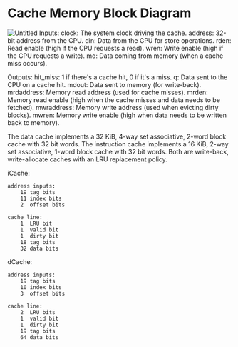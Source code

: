 # Cache Memory Block Diagram
![Untitled](https://github.com/user-attachments/assets/101c1724-ca1c-4bd7-95bd-595ae7fa72fc)
Inputs:
clock: The system clock driving the cache.
address: 32-bit address from the CPU.
din: Data from the CPU for store operations.
rden: Read enable (high if the CPU requests a read).
wren: Write enable (high if the CPU requests a write).
mq: Data coming from memory (when a cache miss occurs).

Outputs:
hit_miss: 1 if there's a cache hit, 0 if it's a miss.
q: Data sent to the CPU on a cache hit.
mdout: Data sent to memory (for write-back).
mrdaddress: Memory read address (used for cache misses).
mrden: Memory read enable (high when the cache misses and data needs to be fetched).
mwraddress: Memory write address (used when evicting dirty blocks).
mwren: Memory write enable (high when data needs to be written back to memory).


The data cache implements a 32 KiB, 4-way set associative, 2-word block cache with 32 bit words. 
The instruction cache implements a 16 KiB, 2-way set associative, 1-word block cache with 32 bit words. 
Both are write-back, write-allocate caches with an LRU replacement policy.


iCache:

	address inputs:
		19 tag bits
		11 index bits
		2  offset bits

	cache line:
		1  LRU bit
		1  valid bit
		1  dirty bit
		18 tag bits
		32 data bits
		
dCache:

	address inputs:
		19 tag bits
		10 index bits
		3  offset bits

	cache line:
		2  LRU bits
		1  valid bit
		1  dirty bit
		19 tag bits
		64 data bits
